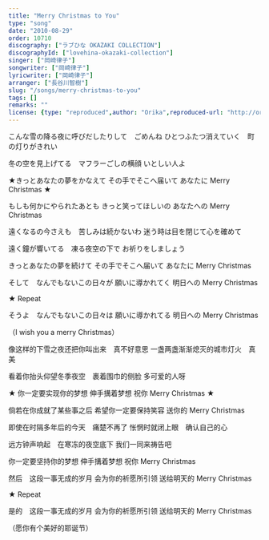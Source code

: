 ```yaml
---
title: "Merry Christmas to You"
type: "song"
date: "2010-08-29"
order: 10710
discography: ["ラブひな OKAZAKI COLLECTION"]
discographyId: ["lovehina-okazaki-collection"]
singer: ["岡崎律子"]
songwriter: ["岡崎律子"]
lyricwriter: ["岡崎律子"]
arranger: ["長谷川智樹"]
slug: "/songs/merry-christmas-to-you"
tags: []
remarks: ""
license: {type: "reproduced",author: "Orika",reproduced-url: "http://orikamushi.myweb.hinet.net/",reproduced-website: "織歌蟲網站"}
---
```


こんな雪の降る夜に呼びだしたりして　ごめんね 
ひとつふたつ消えていく　町の灯りがきれい 

冬の空を見上げてる　マフラーごしの横顔 
いとしい人よ 

★きっとあなたの夢をかなえて 
その手でそこへ届いて 
あなたに Merry Christmas ★ 

もしも何かにやられたあとも 
きっと笑ってほしいの 
あなたへの Merry Christmas 

遠くなるの今さえも　苦しみは続かないわ 
迷う時は目を閉じて心を確めて 

遠く鐘が響いてる　凍る夜空の下で 
お祈りをしましょう 

きっとあなたの夢を続けて 
その手でそこへ届いて 
あなたに Merry Christmas 

そして　なんでもないこの日々が 
願いに導かれてく 
明日への Merry Christmas 

★ Repeat 

そうよ　なんでもないこの日々は 
願いに導かれてる 
明日への Merry Christmas 

（I wish you a merry Christmas）

<!-- 翻译 -->

像这样的下雪之夜还把你叫出来　真不好意思 
一盏两盏渐渐熄灭的城市灯火　真美 

看着你抬头仰望冬季夜空　裹着围巾的侧脸 
多可爱的人呀 

★ 你一定要实现你的梦想 
伸手搆着梦想 
祝你 Merry Christmas ★ 

倘若在你成就了某些事之后 
希望你一定要保持笑容 
送你的 Merry Christmas 

即使在时隔多年后的今天　痛楚不再了 
怅惘时就闭上眼　确认自己的心 

远方钟声响起　在寒冻的夜空底下 
我们一同来祷告吧 

你一定要坚持你的梦想 
伸手搆着梦想 
祝你 Merry Christmas 

然后　这段一事无成的岁月 
会为你的祈愿所引领 
送给明天的 Merry Christmas 

★ Repeat 

是的　这段一事无成的岁月 
会为你的祈愿所引领 
送给明天的 Merry Christmas 

（愿你有个美好的耶诞节）
